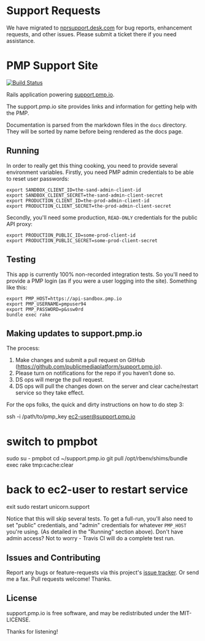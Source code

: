 # Support Requests
We have migrated to [nprsupport.desk.com](https://nprsupport.desk.com/) for bug reports, enhancement requests, and other issues. Please submit a ticket there if you need assistance.

# PMP Support Site

[![Build Status](https://travis-ci.org/publicmediaplatform/support.pmp.io.svg?branch=master)](https://travis-ci.org/publicmediaplatform/support.pmp.io)

Rails application powering [support.pmp.io](https://support.pmp.io).

The support.pmp.io site provides links and information for getting help with the PMP.

Documentation is parsed from the markdown files in the `docs` directory.  They will be sorted by name before being rendered as the docs page.

## Running

In order to really get this thing cooking, you need to provide several environment variables.  Firstly, you need PMP admin credentials to be able to reset user passwords:

```
export SANDBOX_CLIENT_ID=the-sand-admin-client-id
export SANDBOX_CLIENT_SECRET=the-sand-admin-client-secret
export PRODUCTION_CLIENT_ID=the-prod-admin-client-id
export PRODUCTION_CLIENT_SECRET=the-prod-admin-client-secret
```

Secondly, you'll need some production, `READ-ONLY` credentials for the public API proxy:

```
export PRODUCTION_PUBLIC_ID=some-prod-client-id
export PRODUCTION_PUBLIC_SECRET=some-prod-client-secret
```

## Testing

This app is currently 100% non-recorded integration tests.  So you'll need to provide a PMP login (as if you were a user logging into the site).  Something like this:

```
export PMP_HOST=https://api-sandbox.pmp.io
export PMP_USERNAME=pmpuser94
export PMP_PASSWORD=p&ssw0rd
bundle exec rake
```

## Making updates to support.pmp.io

The process: 
1. Make changes and submit a pull request on GitHub (https://github.com/publicmediaplatform/support.pmp.io). 
2. Please turn on notifications for the repo if you haven’t done so.
3. DS ops will merge the pull request.
4. DS ops will pull the changes down on the server and clear cache/restart service so they take effect.

For the ops folks, the quick and dirty instructions on how to do step 3:

ssh -i /path/to/pmp_key ec2-user@support.pmp.io

# switch to pmpbot
sudo su - pmpbot
cd ~/support.pmp.io
git pull
/opt/rbenv/shims/bundle exec rake tmp:cache:clear

# back to ec2-user to restart service
exit
sudo restart unicorn.support

Notice that this will skip several tests.  To get a full-run, you'll also need to set "public" credentials, and "admin" credentials for whatever `PMP_HOST` you're using.  (As detailed in the "Running" section above).  Don't have admin access?  Not to worry - Travis CI will do a complete test run.

## Issues and Contributing

Report any bugs or feature-requests via this project's [issue tracker](http://github.com/publicmediaplatform/support.pmp.io/issues).  Or send me a fax.  Pull requests welcome!  Thanks.

## License

support.pmp.io is free software, and may be redistributed under the MIT-LICENSE.

Thanks for listening!
